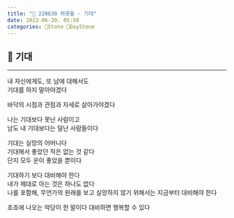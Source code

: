 ```yaml
---
title: "🌱 220630 하룻돌 - 기대"
date: 2022-06-30. 05:50
categories: 🗿Stone 🌱DayStone
---
```


## 🗿 기대

---

내 자신에게도, 또 남에 대해서도  
기대를 하지 말아야겠다

바닥의 시점과 관점과 자세로 살아가야겠다  

나는 기대보다 못난 사람이고  
남도 내 기대보다는 덜난 사람들이다

기대는 실망의 어머니다  
기대해서 좋았던 적은 없는 것 같다  
단지 모두 운이 좋았을 뿐이다

기대하기 보다 대비해야 한다  
내가 제대로 아는 것은 하나도 없다  
나를 포함해, 무언가의 원래를 보고 실망하지 않기 위해서는 지금부터 대비해야 한다  

죠죠에 나오는 악당이 한 말이다
대비하면 행복할 수 있다
